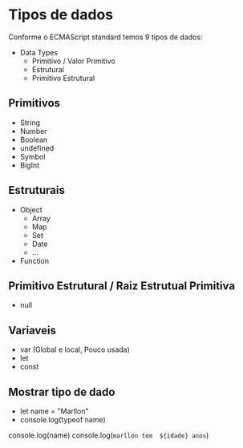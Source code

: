 # Tipos de dados

Conforme o ECMAScript standard temos 9 tipos de dados:

* Data Types
    * Primitivo / Valor Primitivo
    * Estrutural
    * Primitivo Estrutural

## Primitivos

* String
* Number
* Boolean
* undefined
* Symbol
* BigInt

## Estruturais

* Object
    * Array
    * Map
    * Set
    * Date
    * ...
* Function

## Primitivo Estrutural / Raiz Estrutual Primitiva

* null

## Variaveis
* var (Global e local, Pouco usada)
* let
* const

## Mostrar tipo de dado
* let name = "Marllon"
* console.log(typeof name)

console.log(name)
console.log(`marllon tem  ${idade} anos`)